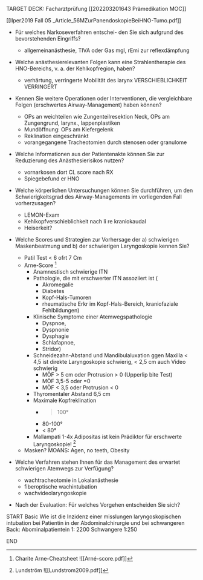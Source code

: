 TARGET DECK: Facharztprüfung
[[202203201643 Prämedikation MOC]]

[[Ilper2019 Fall 05 _Article_56MZurPanendoskopieBeiHNO-Tumo.pdf]]


- Für welches Narkoseverfahren entschei- den Sie sich aufgrund des bevorstehenden Eingriffs?
	- allgemeinanästhesie, TIVA oder Gas mgl, rEmi zur reflexdämpfung

- Welche anästhesierelevanten Folgen kann eine Strahlentherapie des HNO-Bereichs, v. a. der Kehlkopfregion, haben?
	- verhärtung, verringerte Mobilität des larynx 	VERSCHIEBLICHKEIT VERRINGERT

- Kennen Sie weitere Operationen oder Interventionen, die vergleichbare Folgen (erschwertes Airway-Management) haben können?
	- OPs an weichteilen wie Zungenteilresektion Neck, OPs am Zungengrund, larynx., lappenplastiken
	- Mundöffnung: OPs am Kiefergelenk
	- Reklination eingeschränkt
	- vorangegangene Tracheotomien durch stenosen oder granulome

- Welche Informationen aus der Patientenakte können Sie zur Reduzierung des Anästhesierisikos nutzen?
	- vornarkosen dort CL score nach RX
	- Spiegebefund er HNO

- Welche körperlichen Untersuchungen können Sie durchführen, um den Schwierigkeitsgrad des Airway-Managements im vorliegenden Fall vorherzusagen?
	- LEMON-Exam
	- Kehlkopfverschieblichkeit nach li re kraniokaudal
	- Heiserkeit?

- Welche Scores und Strategien zur Vorhersage der a) schwierigen Maskenbeatmung und b) der schwierigen Laryngoskopie kennen Sie?
	- Patil Test < 6 ofrt 7 Cm
	- Arne-Score  [^9]
		- Anamnestisch schwierige ITN
		- Pathologie, die mit erschwerter ITN assoziiert ist (
			- Akromegalie
			- Diabetes
			- Kopf-Hals-Tumoren
			- rheumatische Erkr im Kopf-Hals-Bereich, kraniofaziale Fehlbildungen)
		- Klinische Symptome einer Atemwegspathologie
			- Dyspnoe,
			- Dyspnonie
			- Dysphagie
			- Schlafapnoe,
			- Stridor)
		- Schneidezahn-Abstand und Mandibulaluxation ggen Maxilla < 4,5 ist direkte Laryngoskopie schwierig, < 2,5 cm auch Video schwierig
			- MÖF > 5 cm oder Protrusion > 0 (Upperlip bite Test) 
			- MÖF 3,5-5 oder =0
			- MÖF < 3,5 oder Protrusion < 0
		- Thyromentaler Abstand 6,5 cm
		- Maximale Kopfreklination
			- > 100°
			- 80-100°
			- < 80°
		- Mallampati 1-4x
Adipositas ist kein Prädiktor für erschwerte Laryngoskopie! [^8]
	- Masken? MOANS: Agen, no teeth, Obesity

- Welche Verfahren stehen Ihnen für das Management des erwartet schwierigen Atemwegs zur Verfügung?
	- wachtracheotomie in Lokalanästhesie
	- fiberoptische wachintubation
	- wachvideolaryngoskopie

- Nach der Evaluation: Für welches Vorgehen entscheiden Sie sich?

START
Basic
Wie ist die Inzidenz einer misslungen laryngoskopischen intubation bei Patientin in der Abdominalchirurgie und bei schwangeren
Back:
Abominalpatientein 1: 2200
Schwangere 1:250
<!--ID: 1646152618527-->
END




 [^8]: Lundström ![[Lundstrom2009.pdf]]
 [^9]: Charite Arne-Cheatsheet ![[Arné-score.pdf]]